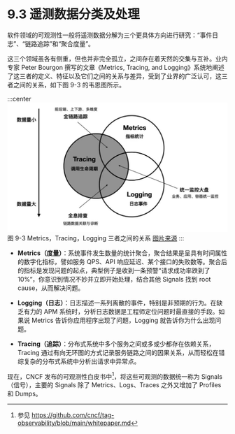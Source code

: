 # 9.3 遥测数据分类及处理

软件领域的可观测性一般将遥测数据分解为三个更具体方向进行研究：“事件日志”、“链路追踪”和“聚合度量”。

这三个领域虽各有侧重，但也并非完全孤立，之间存在着天然的交集与互补。业内专家 Peter Bourgon 撰写的文章《Metrics, Tracing, and Logging》系统地阐述了这三者的定义、特征以及它们之间的关系与差异，受到了业界的广泛认可，这三者之间的关系，如下图 9-3 的韦恩图所示。

:::center
  ![](../assets/observability.jpg)<br/>
 图 9-3 Metrics，Tracing，Logging 三者之间的关系 [图片来源](https://peter.bourgon.org/blog/2017/02/21/metrics-tracing-and-logging.html)
:::

- **Metrics（度量）**：系统事件发生数量的统计聚合，聚合结果是呈具有时间属性的数字化指标，譬如服务 QPS、API 响应延迟、某个接口的失败数等。聚合后的指标是发现问题的起点，典型例子是收到一条预警“请求成功率跌到了 10%“，你意识到情况不妙并立即开始处理，结合其他 Signals 找到 root cause，从而解决问题。
- **Logging（日志）**：日志描述一系列离散的事件，特别是非预期的行为。在缺乏有力的 APM 系统时，分析日志数据是工程师定位问题时最直接的手段。如果说 Metrics 告诉你应用程序出现了问题，Logging 就告诉你为什么出现问题。

- **Tracing（追踪）**：分布式系统中多个服务之间或多或少都存在依赖关系，Tracing 通过有向无环图的方式记录服务链路之间的因果关系，从而轻松在错综复杂的分布式系统中分析出请求中异常点。

现在，CNCF 发布的可观测性白皮书中[^1]，将这些可观测的数据统一称为 Signals（信号），主要的 Signals 除了 Metrics、Logs、Traces 之外又增加了 Profiles 和 Dumps。

[^1]: 参见 https://github.com/cncf/tag-observability/blob/main/whitepaper.md